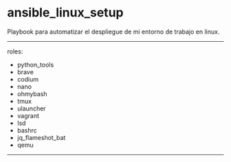 # ansible_linux_setup

Playbook para automatizar el despliegue de mi entorno de trabajo en linux.

---

roles:
- python_tools
- brave
- codium
- nano
- ohmybash
- tmux
- ulauncher
- vagrant
- lsd
- bashrc
- jq_flameshot_bat
- qemu

---

